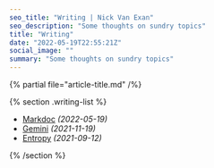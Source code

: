 ```yaml
---
seo_title: "Writing | Nick Van Exan"
seo_description: "Some thoughts on sundry topics"
title: "Writing"
date: "2022-05-19T22:55:21Z"
social_image: ""
summary: "Some thoughts on sundry topics"
---
```


{% partial file="article-title.md" /%}

{% section .writing-list %}

- [Markdoc](/posts/markdoc) _(2022-05-19)_
- [Gemini](/posts/gemini) _(2021-11-19)_
- [Entropy](/posts/entropy) _(2021-09-12)_

{% /section %}
